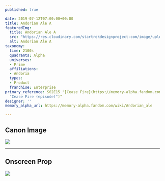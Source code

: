 ```yaml
---
published: true

date: 2019-07-12T07:00:00+00:00
title: Andorian Ale A
featuredImg:
  title: Andorian Ale A
  src: "https://res.cloudinary.com/startrekdesignproject-com/image/upload/v1562983935/AndorianAle.png"
  alt: Andorian Ale A
taxonomy:
  time: 2100s
  quadrants: Alpha
  universes:
  - Prime
  affiliations:
  - Andoria
  types:
  - Product
  franchise: Enterprise
primary_reference: S02E15 "[Cease Fire](https://memory-alpha.fandom.com/wiki/Cease_Fire
  "Cease Fire (episode)")"
designer: ''
memory_alpha_url: https://memory-alpha.fandom.com/wiki/Andorian_ale

---
```

## Canon Image

![](https://res.cloudinary.com/startrekdesignproject-com/image/upload/v1562983934/AndorianAle1.jpg)

___
## Onscreen Prop

![](https://res.cloudinary.com/startrekdesignproject-com/image/upload/v1562983934/AndorianAle_Prop.jpg)